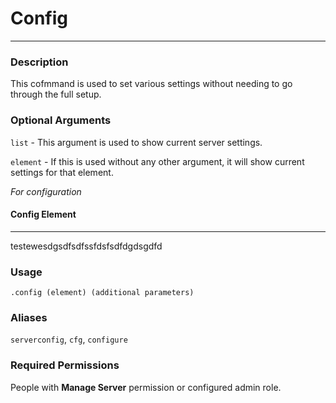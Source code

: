 # Config
---
### Description
This cofmmand is used to set various settings without needing to go through the full setup.
### Optional Arguments
`list` - This argument is used to show current server settings.

`element` - If this is used without any other argument, it will show current settings for that element.

*For configuration*

<!-- tabdfsgs:start -->
#### Config Element
---
testewesdgsdfsdfssfdsfsdfdgdsgdfd
<!-- tabs:end -->




### Usage
```
.config (element) (additional parameters)
```
### Aliases
`serverconfig`, `cfg`, `configure`
### Required Permissions
People with **Manage Server** permission or configured admin role.